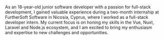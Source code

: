 As an 18-year-old junior software developer with a passion for full-stack development, I gained valuable experience during a two-month internship at FurtherSoft Software in Nicosia, Cyprus, where I worked as a full-stack developer intern. My current focus is on honing my skills in the Vue, Nuxt, Laravel and Node.js ecosystem, and I am excited to bring my enthusiasm and expertise to new challenges and opportunities.
